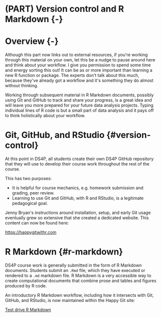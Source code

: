 # (PART) Version control and R Markdown  {-} 



# Overview {-}

Although this part now links out to external resources, if you're working through this material on your own, let this be a nudge to pause around here and think about your workflow. I give you permission to spend some time and energy sorting this out! It can be as or more important than learning a new R function or package. The experts don't talk about this much, because they've already got a workflow and it's something they do almost without thinking.

Working through subsequent material in R Markdown documents, possibly using Git and GitHub to track and share your progress, is a great idea and will leave you more prepared for your future data analysis projects. Typing individual lines of R code is but a small part of data analysis and it pays off to think holistically about your workflow.

# Git, GitHub, and RStudio {#version-control}

<!--Original content: https://stat545.com/git08_claim-stat545-repo.html-->

At this point in DS4P, all students create their own DS4P GitHub repository that they will use to develop their course work throughout the rest of the course.

This has two purposes:

  * It is helpful for course mechanics, e.g. homework submission and grading,
    peer review.
  * Learning to use Git and GitHub, with R and RStudio, is a legitimate
    pedagogical goal.
    
Jenny Bryan's instructions around installation, setup, and early Git usage eventually grew so extensive that she created a dedicated website. This content can now be found here:

<https://happygitwithr.com>

# R Markdown {#r-markdown}

<!--Original content: https://stat545.com/block007_first-use-rmarkdown.html-->

DS4P course work is generally submitted in the form of R Markdown documents. Students submit an `.Rmd` file, which they have executed or rendered to a `.md` markdown file. R Markdown is a very accessible way to create computational documents that combine prose and tables and figures produced by R code.

An introductory R Markdown workflow, including how it intersects with Git, GitHub, and RStudio, is now maintained within the Happy Git site:

[Test drive R Markdown](https://happygitwithr.com/rmd-test-drive.html)
